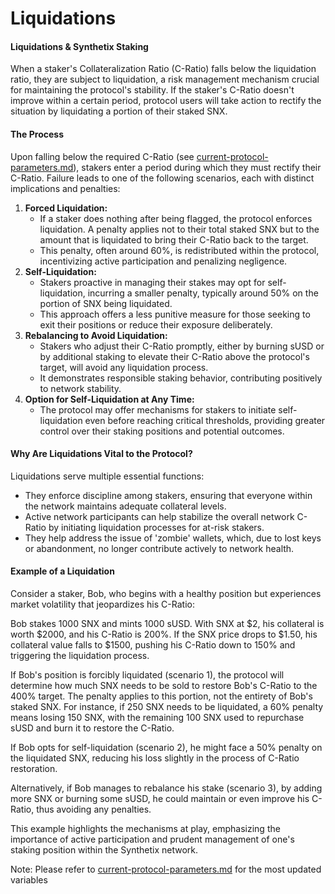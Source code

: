 # Liquidations

#### Liquidations & Synthetix Staking

When a staker's Collateralization Ratio (C-Ratio) falls below the liquidation ratio, they are subject to liquidation, a risk management mechanism crucial for maintaining the protocol's stability. If the staker's C-Ratio doesn't improve within a certain period, protocol users will take action to rectify the situation by liquidating a portion of their staked SNX.

#### The Process

Upon falling below the required C-Ratio (see [current-protocol-parameters.md](../current-protocol-parameters.md "mention")), stakers enter a period during which they must rectify their C-Ratio. Failure leads to one of the following scenarios, each with distinct implications and penalties:

1. **Forced Liquidation:**
   * If a staker does nothing after being flagged, the protocol enforces liquidation. A penalty applies not to their total staked SNX but to the amount that is liquidated to bring their C-Ratio back to the target.
   * This penalty, often around 60%, is redistributed within the protocol, incentivizing active participation and penalizing negligence.
2. **Self-Liquidation:**
   * Stakers proactive in managing their stakes may opt for self-liquidation, incurring a smaller penalty, typically around 50% on the portion of SNX being liquidated.
   * This approach offers a less punitive measure for those seeking to exit their positions or reduce their exposure deliberately.
3. **Rebalancing to Avoid Liquidation:**
   * Stakers who adjust their C-Ratio promptly, either by burning sUSD or by additional staking to elevate their C-Ratio above the protocol's target, will avoid any liquidation process.
   * It demonstrates responsible staking behavior, contributing positively to network stability.
4. **Option for Self-Liquidation at Any Time:**
   * The protocol may offer mechanisms for stakers to initiate self-liquidation even before reaching critical thresholds, providing greater control over their staking positions and potential outcomes.

#### Why Are Liquidations Vital to the Protocol?

Liquidations serve multiple essential functions:

* They enforce discipline among stakers, ensuring that everyone within the network maintains adequate collateral levels.
* Active network participants can help stabilize the overall network C-Ratio by initiating liquidation processes for at-risk stakers.
* They help address the issue of 'zombie' wallets, which, due to lost keys or abandonment, no longer contribute actively to network health.

#### Example of a Liquidation

Consider a staker, Bob, who begins with a healthy position but experiences market volatility that jeopardizes his C-Ratio:

Bob stakes 1000 SNX and mints 1000 sUSD. With SNX at $2, his collateral is worth $2000, and his C-Ratio is 200%. If the SNX price drops to $1.50, his collateral value falls to $1500, pushing his C-Ratio down to 150% and triggering the liquidation process.

If Bob's position is forcibly liquidated (scenario 1), the protocol will determine how much SNX needs to be sold to restore Bob's C-Ratio to the 400% target. The penalty applies to this portion, not the entirety of Bob's staked SNX. For instance, if 250 SNX needs to be liquidated, a 60% penalty means losing 150 SNX, with the remaining 100 SNX used to repurchase sUSD and burn it to restore the C-Ratio.

If Bob opts for self-liquidation (scenario 2), he might face a 50% penalty on the liquidated SNX, reducing his loss slightly in the process of C-Ratio restoration.

Alternatively, if Bob manages to rebalance his stake (scenario 3), by adding more SNX or burning some sUSD, he could maintain or even improve his C-Ratio, thus avoiding any penalties.

This example highlights the mechanisms at play, emphasizing the importance of active participation and prudent management of one's staking position within the Synthetix network.



Note: Please refer to [current-protocol-parameters.md](../current-protocol-parameters.md "mention") for the most updated variables
